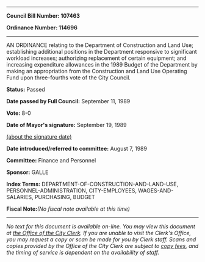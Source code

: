 

********

**Council Bill Number: 107463**
   
**Ordinance Number: 114696**
********

 AN ORDINANCE relating to the Department of Construction and Land Use; establishing additional positions in the Department responsive to significant workload increases; authorizing replacement of certain equipment; and increasing expenditure allowances in the 1989 Budget of the Department by making an appropriation from the Construction and Land Use Operating Fund upon three-fourths vote of the City Council.

**Status:** Passed
   
**Date passed by Full Council:** September 11, 1989
   
**Vote:** 8-0
   
**Date of Mayor's signature:** September 19, 1989
   
[(about the signature date)](/~public/approvaldate.htm)
   
   
   
**Date introduced/referred to committee:** August 7, 1989
   
**Committee:** Finance and Personnel
   
**Sponsor:** GALLE
   
   
**Index Terms:** DEPARTMENT-OF-CONSTRUCTION-AND-LAND-USE, PERSONNEL-ADMINISTRATION, CITY-EMPLOYEES, WAGES-AND-SALARIES, PURCHASING, BUDGET

**Fiscal Note:**_(No fiscal note available at this time)_
********

_No text for this document is available on-line. You may view this document at [the Office of the City Clerk](http://www.seattle.gov/leg/clerk/contactUs.htm). If you are unable to visit the Clerk's Office, you may request a copy or scan be made for you by Clerk staff. Scans and copies provided by the Office of the City Clerk are subject to [copy fees](http://clerk.seattle.gov/~public/clerkfees.htm), and the timing of service is dependent on the availability of staff._

